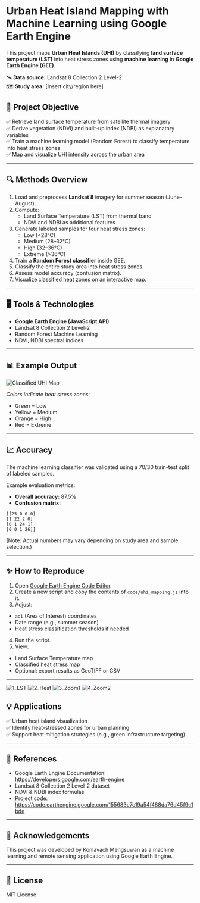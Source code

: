 # Urban Heat Island Mapping with Machine Learning using Google Earth Engine

This project maps **Urban Heat Islands (UHI)** by classifying **land surface temperature (LST)** into heat stress zones using **machine learning** in **Google Earth Engine (GEE)**.

🛰️ **Data source:** Landsat 8 Collection 2 Level-2  
🗺️ **Study area:** [Insert city/region here]

## 🚩 Project Objective

✅ Retrieve land surface temperature from satellite thermal imagery  
✅ Derive vegetation (NDVI) and built-up index (NDBI) as explanatory variables  
✅ Train a machine learning model (Random Forest) to classify temperature into heat stress zones  
✅ Map and visualize UHI intensity across the urban area

---

## 🔍 Methods Overview

1. Load and preprocess **Landsat 8** imagery for summer season (June–August).
2. Compute:
   - Land Surface Temperature (LST) from thermal band
   - NDVI and NDBI as additional features
3. Generate labeled samples for four heat stress zones:
   - Low (<28°C)
   - Medium (28–32°C)
   - High (32–36°C)
   - Extreme (>36°C)
4. Train a **Random Forest classifier** inside GEE.
5. Classify the entire study area into heat stress zones.
6. Assess model accuracy (confusion matrix).
7. Visualize classified heat zones on an interactive map.

---

## 🖥️ Tools & Technologies

- **Google Earth Engine (JavaScript API)**
- Landsat 8 Collection 2 Level-2
- Random Forest Machine Learning
- NDVI, NDBI spectral indices

---

## 📊 Example Output

![Classified UHI Map](outputs/classified_map.png)

_Colors indicate heat stress zones:_
- Green = Low
- Yellow = Medium
- Orange = High
- Red = Extreme

---

## 📈 Accuracy

The machine learning classifier was validated using a 70/30 train-test split of labeled samples.

Example evaluation metrics:

- **Overall accuracy:** 87.5%
- **Confusion matrix:**

```
[[25 0 0 0]
[1 22 2 0]
[0 1 24 1]
[0 0 1 26]]

```


(Note: Actual numbers may vary depending on study area and sample selection.)

---

## ✨ How to Reproduce

1. Open [Google Earth Engine Code Editor](https://code.earthengine.google.com/).
2. Create a new script and copy the contents of `code/uhi_mapping.js` into it.
3. Adjust:
 - `aoi` (Area of Interest) coordinates
 - Date range (e.g., summer season)
 - Heat stress classification thresholds if needed
4. Run the script.
5. View:
 - Land Surface Temperature map
 - Classified heat stress map
 - Optional: export results as GeoTIFF or CSV

---
![1_LST](https://github.com/user-attachments/assets/fa177034-5ae7-4a4b-846c-0397106ba245)
![2_Heat](https://github.com/user-attachments/assets/cf8824ed-2dc1-4066-b750-aa1309d72312)
![3_Zoom1](https://github.com/user-attachments/assets/1d5af663-7edb-4e4c-b2ac-36841126099e)
![4_Zoom2](https://github.com/user-attachments/assets/cefbefe3-0df6-462e-9e4d-a978cb49564e)

## 💡 Applications

✅ Urban heat island visualization  
✅ Identify heat-stressed zones for urban planning  
✅ Support heat mitigation strategies (e.g., green infrastructure targeting)

---

## 📝 References

- Google Earth Engine Documentation: https://developers.google.com/earth-engine
- Landsat 8 Collection 2 Level-2 dataset
- NDVI & NDBI index formulas
- Project code: https://code.earthengine.google.com/155683c7c19a54f488da76d45f9c1bde
---

## 🤝 Acknowledgements

This project was developed by Konlavach Mengsuwan as a machine learning and remote sensing application using Google Earth Engine.

---

## 📢 License

MIT License
